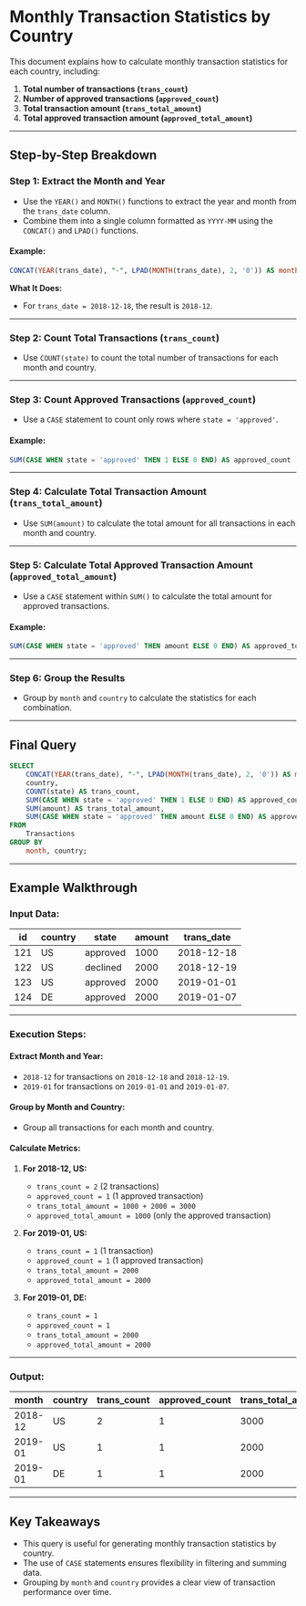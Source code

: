 # Monthly Transaction Statistics by Country

This document explains how to calculate monthly transaction statistics for each country, including:

1. **Total number of transactions (`trans_count`)**
2. **Number of approved transactions (`approved_count`)**
3. **Total transaction amount (`trans_total_amount`)**
4. **Total approved transaction amount (`approved_total_amount`)**

---

## Step-by-Step Breakdown

### Step 1: Extract the Month and Year
- Use the `YEAR()` and `MONTH()` functions to extract the year and month from the `trans_date` column.
- Combine them into a single column formatted as `YYYY-MM` using the `CONCAT()` and `LPAD()` functions.

#### Example:
```sql
CONCAT(YEAR(trans_date), "-", LPAD(MONTH(trans_date), 2, '0')) AS month
```
**What It Does:**
- For `trans_date = 2018-12-18`, the result is `2018-12`.

---

### Step 2: Count Total Transactions (`trans_count`)
- Use `COUNT(state)` to count the total number of transactions for each month and country.

---

### Step 3: Count Approved Transactions (`approved_count`)
- Use a `CASE` statement to count only rows where `state = 'approved'`.

#### Example:
```sql
SUM(CASE WHEN state = 'approved' THEN 1 ELSE 0 END) AS approved_count
```

---

### Step 4: Calculate Total Transaction Amount (`trans_total_amount`)
- Use `SUM(amount)` to calculate the total amount for all transactions in each month and country.

---

### Step 5: Calculate Total Approved Transaction Amount (`approved_total_amount`)
- Use a `CASE` statement within `SUM()` to calculate the total amount for approved transactions.

#### Example:
```sql
SUM(CASE WHEN state = 'approved' THEN amount ELSE 0 END) AS approved_total_amount
```

---

### Step 6: Group the Results
- Group by `month` and `country` to calculate the statistics for each combination.

---

## Final Query

```sql
SELECT
    CONCAT(YEAR(trans_date), "-", LPAD(MONTH(trans_date), 2, '0')) AS month,
    country,
    COUNT(state) AS trans_count,
    SUM(CASE WHEN state = 'approved' THEN 1 ELSE 0 END) AS approved_count,
    SUM(amount) AS trans_total_amount,
    SUM(CASE WHEN state = 'approved' THEN amount ELSE 0 END) AS approved_total_amount
FROM
    Transactions
GROUP BY
    month, country;
```

---

## Example Walkthrough

### Input Data:
| id  | country | state     | amount | trans_date  |
|-----|---------|-----------|--------|-------------|
| 121 | US      | approved  | 1000   | 2018-12-18  |
| 122 | US      | declined  | 2000   | 2018-12-19  |
| 123 | US      | approved  | 2000   | 2019-01-01  |
| 124 | DE      | approved  | 2000   | 2019-01-07  |

---

### Execution Steps:

#### Extract Month and Year:
- `2018-12` for transactions on `2018-12-18` and `2018-12-19`.
- `2019-01` for transactions on `2019-01-01` and `2019-01-07`.

#### Group by Month and Country:
- Group all transactions for each month and country.

#### Calculate Metrics:

1. **For 2018-12, US:**
   - `trans_count = 2` (2 transactions)
   - `approved_count = 1` (1 approved transaction)
   - `trans_total_amount = 1000 + 2000 = 3000`
   - `approved_total_amount = 1000` (only the approved transaction)

2. **For 2019-01, US:**
   - `trans_count = 1` (1 transaction)
   - `approved_count = 1` (1 approved transaction)
   - `trans_total_amount = 2000`
   - `approved_total_amount = 2000`

3. **For 2019-01, DE:**
   - `trans_count = 1`
   - `approved_count = 1`
   - `trans_total_amount = 2000`
   - `approved_total_amount = 2000`

---

### Output:
| month    | country | trans_count | approved_count | trans_total_amount | approved_total_amount |
|----------|---------|-------------|----------------|--------------------|-----------------------|
| 2018-12  | US      | 2           | 1              | 3000               | 1000                  |
| 2019-01  | US      | 1           | 1              | 2000               | 2000                  |
| 2019-01  | DE      | 1           | 1              | 2000               | 2000                  |

---

## Key Takeaways
- This query is useful for generating monthly transaction statistics by country.
- The use of `CASE` statements ensures flexibility in filtering and summing data.
- Grouping by `month` and `country` provides a clear view of transaction performance over time.

